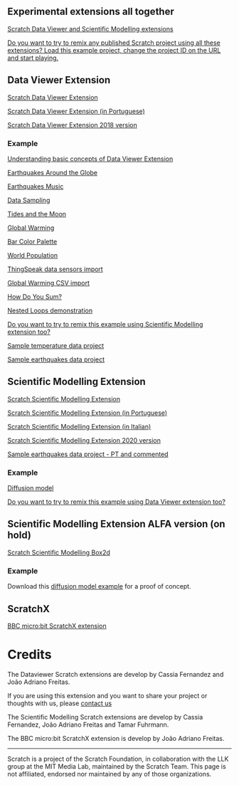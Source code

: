 ## Experimental extensions all together
[Scratch Data Viewer and Scientific Modelling extensions](gui/)

[Do you want to try to remix any published Scratch project using all these extensions? Load this example project, change the project ID on the URL and start playing.](gui/?project_url=https://projects.scratch.mit.edu/414553292)


## Data Viewer Extension
[Scratch Data Viewer Extension](/scratch-dataviewer)

[Scratch Data Viewer Extension (in Portuguese)](/scratch-dataviewer/?lang=pt-br)

[Scratch Data Viewer Extension 2018 version](/scratch-dataviewer/v1)

### Example
[Understanding basic concepts of Data Viewer Extension](/scratch-dataviewer/?project_url=/scratch/dv1.sb3)

[Earthquakes Around the Globe](/scratch-dataviewer/?project_url=/scratch/EarthquakesAroundGlobe.sb3)

[Earthquakes Music](/scratch-dataviewer/?project_url=/scratch/EarthquakesMusic.sb3)

[Data Sampling](/scratch-dataviewer/?project_url=/scratch/Sampling.sb3)

[Tides and the Moon](/scratch-dataviewer/?project_url=/scratch/TidesMoonGraph.sb3)

[Global Warming](/scratch-dataviewer/?project_url=/scratch/GlobalWarming.sb3)

[Bar Color Palette](/scratch-dataviewer/?project_url=/scratch/SixeYColors.sb3)

[World Population](/scratch-dataviewer/?project_url=/scratch/WorldPopulation.sb3)

[ThingSpeak data sensors import](/scratch-dataviewer/?project_url=/scratch/ThingSpeak.sb3)

[Global Warming CSV import](/scratch-dataviewer/?project_url=/scratch/GlobalWarmingCSV.sb3)

[How Do You Sum?](/scratch-dataviewer/?project_url=/scratch/HowDoYouSum.sb3)

[Nested Loops demonstration](/scratch-dataviewer/?project_url=/scratch/NestedLoops.sb3)

[Do you want to try to remix this example using Scientific Modelling extension too?](gui/?project_url=/scratch/dv1.sb3)

[Sample temperature data project](/scratch-dataviewer/?project_url=/scratch/Exemplo_Dados_temperatura.sb3)

[Sample earthquakes data project](/scratch-dataviewer/?project_url=/scratch/Exemplo_terremotos_dados.sb3)

## Scientific Modelling Extension
[Scratch Scientific Modelling Extension](/scratch-scientific-modelling)

[Scratch Scientific Modelling Extension (in Portuguese)](/scratch-scientific-modelling/?lang=pt-br)

[Scratch Scientific Modelling Extension (in Italian)](/scratch-scientific-modelling/?lang=it)

[Scratch Scientific Modelling Extension 2020 version](/scratch-scientific-modelling/v1)

[Sample earthquakes data project - PT and commented](/scratch-dataviewer/?project_url=/scratch/Terremotos_globo_202211.sb3)

### Example
[Diffusion model](/scratch-scientific-modelling/v1/?project_url=/scratch/sm1.sb3)

[Do you want to try to remix this example using Data Viewer extension too?](gui/?project_url=/scratch/sm1.sb3)


## Scientific Modelling Extension ALFA version (on hold)
[Scratch Scientific Modelling Box2d](/scratch-scientific-modelling/box2d)


### Example
Download this [diffusion model example](/sm1box2d.sb3) for a proof of concept.


## ScratchX
[BBC micro:bit ScratchX extension](/scratch-microbit-extension)


# Credits
The Dataviewer Scratch extensions are develop by Cassia Fernandez and João Adriano Freitas.

If you are using this extension and you want to share your project or thoughts with us, please [contact us](https://bit.do/share-your-project)


The Scientific Modelling Scratch extensions are develop by Cassia Fernandez, João Adriano Freitas and Tamar Fuhrmann.


The BBC micro:bit ScratchX extension is develop by João Adriano Freitas.

---
Scratch is a project of the Scratch Foundation, in collaboration with the LLK group at the MIT Media Lab, maintained by the Scratch Team.
This page is not affiliated, endorsed nor maintained by any of those organizations.
